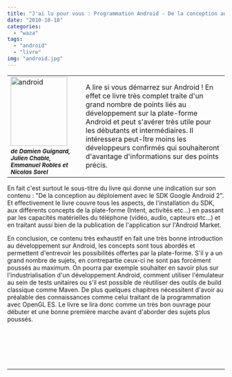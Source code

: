 ```yaml
---
title: "J'ai lu pour vous : Programmation Android - De la conception au déploiement avec le SDK Google Android 2"
date: "2010-10-18"
categories: 
  - "waza"
tags: 
  - "android"
  - "livre"
img: "android.jpg"
---
```


<table border="0"><tbody><tr><td><img src="/images/android.jpg" alt="android" width="131" height="160">&nbsp;<div></div><em><strong><span style="font-size:10pt;">de Damien Guignard, Julien Chable, Emmanuel Robles et Nicolas Sorel</span></strong></em></td><td>A lire si vous démarrez sur Android ! En effet ce livre très complet traite d'un grand nombre de points liés au développement sur la plate-forme Android et peut s'avérer très utile pour les débutants et intermédiaires. Il intéressera peut-Ítre moins les développeurs confirmés qui souhaiteront d'avantage d'informations sur des points précis.</td></tr></tbody></table>

En fait c'est surtout le sous-titre du livre qui donne une indication sur son contenu : "De la conception au déploiement avec le SDK Google Android 2". Et effectivement le livre couvre tous les aspects, de l'installation du SDK, aux différents concepts de la plate-forme (Intent, activités etc...) en passant par les capacités matérielles du téléphone (vidéo, audio, capteurs etc...) et en traitant aussi bien de la publication de l'application sur l'Android Market.

En conclusion, ce contenu très exhaustif en fait une très bonne introduction au développement sur Android, les concepts sont tous abordés et permettent d'entrevoir les possibilités offertes par la plate-forme. S'il y a un grand nombre de sujets, en contrepartie ceux-ci ne sont pas forcément poussés au maximum. On pourra par exemple souhaiter en savoir plus sur l'industrialisation d'un développement Android, comment utiliser l'émulateur au sein de tests unitaires ou s'il est possible de réutiliser des outils de build classique comme Maven. De plus quelques chapitres nécessitent d'avoir au préalable des connaissances comme celui traitant de la programmation avec OpenGL ES. Le livre se lira donc comme un très bon ouvrage pour débuter et une bonne première marche avant d'aborder des sujets plus poussés.

 

 

 

* * *
